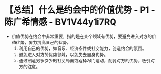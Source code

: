 # 【总结】什么是约会中的价值优势 - P1 - 陈广希情感 - BV1V44y1i7RQ

-   价值优势在约会中非常重要，指的是在某个领域有优势，要避免进入对方的价值优势，努力提高自己的优势。
    1.  利用自己的优势，如音乐、经济条件或社交能力，创造约会的氛围。
    2.  避免进入对方的优势领域，以免失去自身优势。
    3.  通过制造男多女少的社交局面或选择冷门运动，削弱对方的优势，吸引对方的注意。